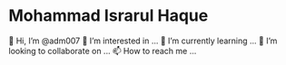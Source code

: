 # Mohammad Israrul Haque
👋 Hi, I’m @adm007
👀 I’m interested in ...
🌱 I’m currently learning ...
💞️ I’m looking to collaborate on ...
📫 How to reach me ...

